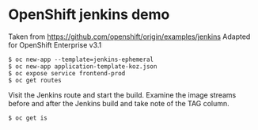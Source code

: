 # OpenShift jenkins demo
Taken from https://github.com/openshift/origin/examples/jenkins
Adapted for OpenShift Enterprise v3.1
```
$ oc new-app --template=jenkins-ephemeral
$ oc new-app application-template-koz.json
$ oc expose service frontend-prod
$ oc get routes
```
Visit the Jenkins route and start the build.
Examine the image streams before and after the Jenkins build and take note of the TAG column.
```
$ oc get is
```
